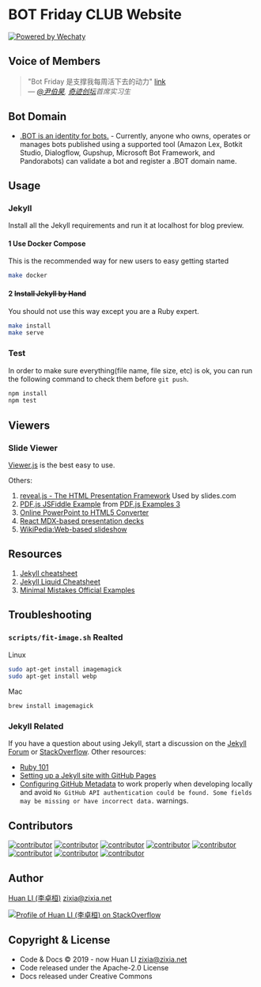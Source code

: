 # BOT Friday CLUB Website

[![Powered by Wechaty](https://img.shields.io/badge/Powered%20By-Wechaty-brightgreen.svg)](https://github.com/Wechaty/wechaty)

## Voice of Members

> "Bot Friday 是支撑我每周活下去的动力" [link](https://www.bot5.club/events/seminar-minutes-19/)  
> &mdash; <cite>[@尹伯昊](https://github.com/rickyyin98), [奇迹创坛](https://www.miracleplus.com/)首席实习生</cite>
>

## Bot Domain

- [.BOT is an identity for bots.](https://www.amazonregistry.com/bot) - Currently, anyone who owns, operates or manages bots published using a supported tool (Amazon Lex, Botkit Studio, Dialogflow, Gupshup, Microsoft Bot Framework, and Pandorabots) can validate a bot and register a .BOT domain name.

## Usage

### Jekyll

Install all the Jekyll requirements and run it at localhost for blog preview.

#### 1 Use Docker Compose

This is the recommended way for new users to easy getting started

```sh
make docker
```

#### 2 ~~Install Jekyll by Hand~~

You should not use this way except you are a Ruby expert.

```sh
make install
make serve
```

### Test

In order to make sure everything(file name, file size, etc) is ok, you can run the following command to check them before `git push`.

```sh
npm install
npm test
```

## Viewers

### Slide Viewer

[Viewer.js](https://viewerjs.org/) is the best easy to use.

Others:

1. [reveal.js - The HTML Presentation Framework](https://revealjs.com) Used by slides.com
1. [PDF.js JSFiddle Example](https://jsfiddle.net/pdfjs/wagvs9Lf) from [PDF.js Examples 3](https://mozilla.github.io/pdf.js/examples/)
1. [Online PowerPoint to HTML5 Converter](https://www.digitalofficepro.com/powerpoint/powerpoint-to-html5-converter.html)
1. [React MDX-based presentation decks](https://github.com/jxnblk/mdx-deck)
1. [WikiPedia:Web-based slideshow](https://en.wikipedia.org/wiki/Web-based_slideshow)

## Resources

1. [Jekyll cheatsheet](https://devhints.io/jekyll)
1. [Jekyll Liquid Cheatsheet](https://gist.github.com/JJediny/a466eed62cee30ad45e2)
1. [Minimal Mistakes Official Examples](https://mmistakes.github.io/minimal-mistakes/year-archive/)

## Troubleshooting

### `scripts/fit-image.sh` Realted

Linux

```sh
sudo apt-get install imagemagick
sudo apt-get install webp
```

Mac

```sh
brew install imagemagick
```

### Jekyll Related

If you have a question about using Jekyll, start a discussion on the [Jekyll Forum](https://talk.jekyllrb.com/) or [StackOverflow](https://stackoverflow.com/questions/tagged/jekyll). Other resources:

- [Ruby 101](https://jekyllrb.com/docs/ruby-101/)
- [Setting up a Jekyll site with GitHub Pages](https://jekyllrb.com/docs/github-pages/)
- [Configuring GitHub Metadata](https://github.com/jekyll/github-metadata/blob/master/docs/configuration.md#configuration) to work properly when developing locally and avoid `No GitHub API authentication could be found. Some fields may be missing or have incorrect data.` warnings.

## Contributors

[![contributor](https://sourcerer.io/fame/huan/wechaty/bot5.club/images/0)](https://sourcerer.io/fame/huan/wechaty/bot5.club/links/0)
[![contributor](https://sourcerer.io/fame/huan/wechaty/bot5.club/images/1)](https://sourcerer.io/fame/huan/wechaty/bot5.club/links/1)
[![contributor](https://sourcerer.io/fame/huan/wechaty/bot5.club/images/2)](https://sourcerer.io/fame/huan/wechaty/bot5.club/links/2)
[![contributor](https://sourcerer.io/fame/huan/wechaty/bot5.club/images/3)](https://sourcerer.io/fame/huan/wechaty/bot5.club/links/3)
[![contributor](https://sourcerer.io/fame/huan/wechaty/bot5.club/images/4)](https://sourcerer.io/fame/huan/wechaty/bot5.club/links/4)
[![contributor](https://sourcerer.io/fame/huan/wechaty/bot5.club/images/5)](https://sourcerer.io/fame/huan/wechaty/bot5.club/links/5)
[![contributor](https://sourcerer.io/fame/huan/wechaty/bot5.club/images/6)](https://sourcerer.io/fame/huan/wechaty/bot5.club/links/6)
[![contributor](https://sourcerer.io/fame/huan/wechaty/bot5.club/images/7)](https://sourcerer.io/fame/huan/wechaty/bot5.club/links/7)

## Author

[Huan LI (李卓桓)](http://linkedin.com/in/zixia) <zixia@zixia.net>

[![Profile of Huan LI (李卓桓) on StackOverflow](https://stackexchange.com/users/flair/265499.png)](https://stackexchange.com/users/265499)

## Copyright & License

- Code & Docs © 2019 - now Huan LI <zixia@zixia.net>
- Code released under the Apache-2.0 License
- Docs released under Creative Commons
